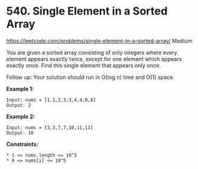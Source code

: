# 540. Single Element in a Sorted Array
<https://leetcode.com/problems/single-element-in-a-sorted-array/>
Medium

You are given a sorted array consisting of only integers where every element appears exactly twice, except for one element which appears exactly once. Find this single element that appears only once.

Follow up: Your solution should run in O(log n) time and O(1) space.

 

**Example 1:**

    Input: nums = [1,1,2,3,3,4,4,8,8]
    Output: 2

**Example 2:**

    Input: nums = [3,3,7,7,10,11,11]
    Output: 10
 

**Constraints:**

    * 1 <= nums.length <= 10^5
    * 0 <= nums[i] <= 10^5